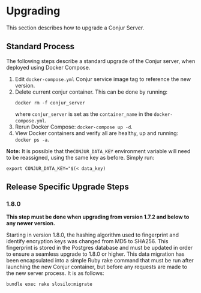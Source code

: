# Upgrading

This section describes how to upgrade a Conjur Server.

## Standard Process

The following steps describe a standard upgrade of the Conjur server, when deployed
using Docker Compose.
1. Edit `docker-compose.yml` Conjur service image tag to reference the new version.
1. Delete current conjur container. This can be done by running:
   ```
   docker rm -f conjur_server
   ```
   where `conjur_server` is set as the `container_name` in the `docker-compose.yml`.
1. Rerun Docker Compose: `docker-compose up -d`.
1. View Docker containers and verify all are healthy, up and running: `docker ps -a`.

**Note:** It is possible that the`CONJUR_DATA_KEY` environment variable will need
to be reassigned, using the same key as before. Simply run:
```
export CONJUR_DATA_KEY="$(< data_key)
```

## Release Specific Upgrade Steps

### 1.8.0
**This step must be done when upgrading from version 1.7.2 and below to any newer
version.**

Starting in version 1.8.0, the hashing algorithm used to fingerprint and identify
encryption keys was changed from MD5 to SHA256. This fingerprint is stored in
the Postgres database and must be updated in order to ensure a seamless upgrade
to 1.8.0 or higher. This data migration has been encapsulated into a simple Ruby
rake command that must be run after launching the new Conjur container, but before
any requests are made to the new server process. It is as follows:
```
bundle exec rake slosilo:migrate
```
